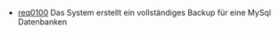   * [req0100](https://github.com/DomainDrivenArchitecture/ddaRequirement/blob/master/en/requirements/req0100.md) Das System erstellt ein vollständiges Backup für eine MySql Datenbanken